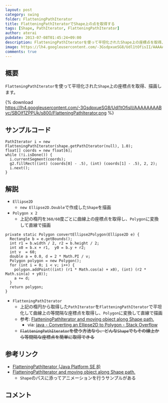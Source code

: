 ```yaml
---
layout: post
category: swing
folder: FlatteningPathIterator
title: FlatteningPathIteratorでShape上の点を取得する
tags: [Shape, PathIterator, FlatteningPathIterator]
author: aterai
pubdate: 2013-07-08T01:45:24+09:00
description: FlatteningPathIteratorを使って平坦化されたShape上の座標点を取得、描画します。
image: https://lh4.googleusercontent.com/-3GsdpxueSG8/Udl1tOfisII/AAAAAAAABvc/SBOIf1ZPPUk/s800/FlatteningPathIterator.png
comments: true
---
```

## 概要
`FlatteningPathIterator`を使って平坦化された`Shape`上の座標点を取得、描画します。

{% download https://lh4.googleusercontent.com/-3GsdpxueSG8/Udl1tOfisII/AAAAAAAABvc/SBOIf1ZPPUk/s800/FlatteningPathIterator.png %}

## サンプルコード
<pre class="prettyprint"><code>PathIterator i = new FlatteningPathIterator(shape.getPathIterator(null), 1.0);
float[] coords = new float[6];
while (!i.isDone()) {
  i.currentSegment(coords);
  g2.fillRect((int) (coords[0] - .5), (int) (coords[1] - .5), 2, 2);
  i.next();
}
</code></pre>

## 解説
- `Ellipse2D`
    - `new Ellipse2D.Double`で作成した`Shape`を描画
- `Polygon x 2`
    - 上記の楕円を`360/60`度ごとに曲線上の座標点を取得し、`Polygon`に変換して直線で描画

<!-- dummy comment line for breaking list -->

<pre class="prettyprint"><code>private static Polygon convertEllipse2Polygon(Ellipse2D e) {
  Rectangle b = e.getBounds();
  int r1 = b.width / 2, r2 = b.height / 2;
  int x0 = b.x + r1,  y0 = b.y + r2;
  int v  = 60;
  double a = 0.0, d = 2 * Math.PI / v;
  Polygon polygon = new Polygon();
  for (int i = 0; i &lt; v; i++) {
    polygon.addPoint((int) (r1 * Math.cos(a) + x0), (int) (r2 * Math.sin(a) + y0));
    a += d;
  }
  return polygon;
}
</code></pre>

- `FlatteningPathIterator`
    - 上記の楕円から取得した`PathIterator`を`FlatteningPathIterator`で平坦化して曲線上の等間隔な座標点を取得し、`Polygon`に変換して直線で描画
    - 参考: [FlatteningPathIterator and moving object along Shape path.](http://java-sl.com/tip_flatteningpathiterator_moving_shape.html)
        - via: [java - Converting an Ellipse2D to Polygon - Stack Overflow](https://stackoverflow.com/questions/17272912/converting-an-ellipse2d-to-polygon)
    - ~~`FlatteningPathIterator`を使う方法なら、どんな`Shape`でもその線上から等間隔な座標点を簡単に取得できる~~

<!-- dummy comment line for breaking list -->

## 参考リンク
- [FlatteningPathIterator (Java Platform SE 8)](https://docs.oracle.com/javase/jp/8/docs/api/java/awt/geom/FlatteningPathIterator.html)
- [FlatteningPathIterator and moving object along Shape path.](http://java-sl.com/tip_flatteningpathiterator_moving_shape.html)
    - `Shape`のパスに添ってアニメーションを行うサンプルがある

<!-- dummy comment line for breaking list -->

## コメント
